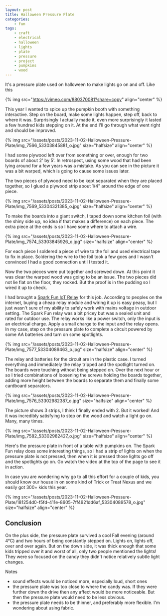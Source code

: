 ```yaml
---
layout: post
title: Halloween Pressure Plate
categories:
    - fun
tags:
    - craft
    - electrical
    - halloween
    - lights
    - plate
    - pressure
    - project
    - pumpkins
    - wood
---
```



It's a pressure plate used on halloween to make lights go on and off.  Like this




{% img src="https://vimeo.com/880370081?share=copy"    align="center" %}


This year I wanted to spice up the pumpkin booth with something interactive. Step on the board, make some lights happen, step off, back to where it was. Surprisingly I actually made it, even more surprisingly it lasted a few hundred kids stepping on it.  At the end I'll go through what went right and should be improved.









{% img src="/assets/posts/2023-11-02-Halloween-Pressure-Plate/img_7566_53303845881_o.jpg"  size="halfsize"  align="center" %}




I had some plywood left over from something or over, enough for two boards of about 2' by 5'. In retrospect, using some wood that had been lying around for a few years was a mistake. As you can see in  the picture it was a bit warped, which is going to cause some issues later.




The two pieces of plywood need to be kept separated when they are placed together, so I glued a plywood strip about 1/4" around the edge of one piece.




{% img src="/assets/posts/2023-11-02-Halloween-Pressure-Plate/img_7569_53304321385_o.jpg"  size="halfsize"  align="center" %}


To make the boards into a giant switch, I taped down some kitchen foil (with the shiny side up, no idea if that makes a difference) on each piece.  The extra piece at the ends is so I have some where to attach a wire. 




{% img src="/assets/posts/2023-11-02-Halloween-Pressure-Plate/img_7574_53303845926_o.jpg"  size="halfsize"  align="center" %}


For each piece I soldered a piece of wire to the foil and used electrical tape to fix in place.  Soldering the wire to the foil took a few goes and I wasn't convinced I had a good connection until I tested it.




Now the two pieces were put together and screwed down.  At this point it was clear the warped wood was going to be an issue.  The two pieces did not lie flat on the floor, they rocked. But the proof is in the pudding so I wired it up to check.  




I had brought a [Spark Fun IoT Relay](https://www.sparkfun.com/products/14236) for this job.  According to peoples on the internet, buying a cheap relay module and wiring it up is easy peasy, but I just wasn't sure of my ability to safely work with mains voltage in outdoor setting.  The Spark Fun relay was a bit pricey but was a sealed unit and rated for outdoor use.  The relay works like a power switch, only the input is an electrical charge.  Apply a small charge to the input and the relay opens.  In my case, step on the pressure plate to complete a circuit powered by some AA batteries and turn on some spotlights.




{% img src="/assets/posts/2023-11-02-Halloween-Pressure-Plate/img_7577_53304089463_o.jpg"  size="halfsize"  align="center" %}


The relay and batteries for the circuit are in the plastic case. I turned everything and immediately the relay tripped and the spotlight turned on.  The boards were touching without being stepped on.  Over the next hour or so I tried combinations of loosening the screws holding the boards together, adding more height between the boards to separate them and finally some cardboard separators.




{% img src="/assets/posts/2023-11-02-Halloween-Pressure-Plate/img_7576_53302982387_o.jpg"  size="halfsize"  align="center" %}


The picture shows 3 strips, I think I finally ended with 2.  But it worked!  And it was incredibly satisfying to step on the wood and watch a light go on. Many, many times.




{% img src="/assets/posts/2023-11-02-Halloween-Pressure-Plate/img_7582_53302982427_o.jpg"  size="halfsize"  align="center" %}


Here's the pressure plate in front of a table with pumpkins on.  The Spark Fun relay does some interesting things, so I had a strip of lights on when the pressure plate is not pressed, then when it is pressed those lights go off and the spotlights go on.  Go watch the video at the top of the page to see it in action.




In case you are wondering why go to all this effort for a couple of kids, you should know our house in on some kind of Trick or Treat Nexus and we easily got 300+ kids this year.




{% img src="/assets/posts/2023-11-02-Halloween-Pressure-Plate/181254d0-f5fd-411e-8605-7ff4921dd6af_53304089578_o.jpg"  size="halfsize"  align="center" %}


<h2 class="wp-block-heading">Conclusion</h2>


On the plus side, the pressure plate survived a cool Fall evening (around 4°C) and two hours of being constantly stepped on. Lights on, lights off, over and over again. But on the down side, it was thick enough that some kids tripped over it and worst of all, only two people mentioned the lights!  They were so focused on the candy they didn't notice relatively subtle light changes.




Notes




<ul>
<li>sound effects would be noticed more, especially loud, short ones</li>


<li>the pressure plate was too close to where the candy was.  If they were further down the drive then any affect would be more noticeable.  But then the pressure plate would need to be less obvious.</li>


<li>the pressure plate needs to be thinner, and preferably more flexible.  I'm wondering about using fabric.</li>
</ul>
